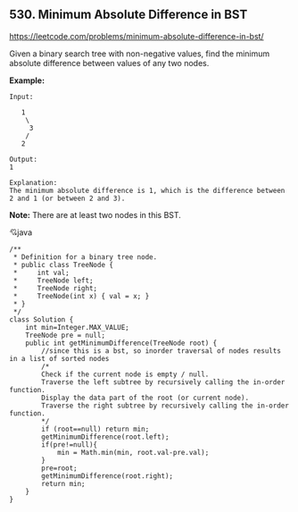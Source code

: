 ## 530. Minimum Absolute Difference in BST
https://leetcode.com/problems/minimum-absolute-difference-in-bst/

Given a binary search tree with non-negative values, find the minimum absolute difference between values of any two nodes.

**Example:**
    
    Input:

       1
        \
         3
        /
       2

    Output:
    1

    Explanation:
    The minimum absolute difference is 1, which is the difference between 2 and 1 (or between 2 and 3).
**Note:** There are at least two nodes in this BST.

:cupid:java
    
    /**
     * Definition for a binary tree node.
     * public class TreeNode {
     *     int val;
     *     TreeNode left;
     *     TreeNode right;
     *     TreeNode(int x) { val = x; }
     * }
     */
    class Solution {
        int min=Integer.MAX_VALUE;
        TreeNode pre = null;
        public int getMinimumDifference(TreeNode root) {
            //since this is a bst, so inorder traversal of nodes results in a list of sorted nodes
            /*
            Check if the current node is empty / null.
            Traverse the left subtree by recursively calling the in-order function.
            Display the data part of the root (or current node).
            Traverse the right subtree by recursively calling the in-order function.
            */
            if (root==null) return min;
            getMinimumDifference(root.left);
            if(pre!=null){
                min = Math.min(min, root.val-pre.val);
            }
            pre=root;
            getMinimumDifference(root.right);
            return min;
        }
    }
